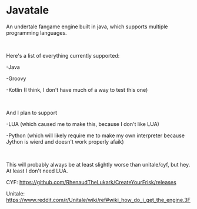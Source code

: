 # Javatale

An undertale fangame engine built in java, which supports multiple programming languages.

​

Here's a list of everything currently supported:

-Java

-Groovy

-Kotlin (I think, I don't have much of a way to test this one)

​

And I plan to support

-LUA (which caused me to make this, because I don't like LUA)

-Python (which will likely require me to make my own interpreter because Jython is wierd and doesn't work properly afaik)

​

This will probably always be at least slightly worse than unitale/cyf, but hey. At least I don't need LUA.

CYF: https://github.com/RhenaudTheLukark/CreateYourFrisk/releases

Unitale: https://www.reddit.com/r/Unitale/wiki/ref#wiki_how_do_i_get_the_engine.3F
